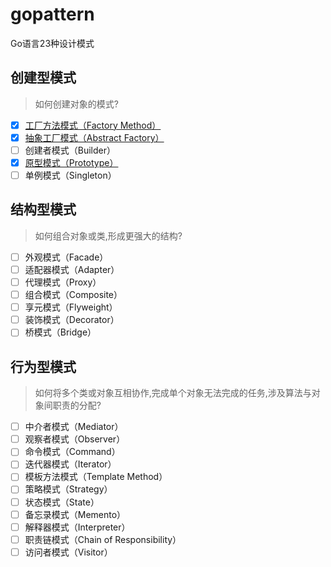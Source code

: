 # gopattern
Go语言23种设计模式


## 创建型模式
> 如何创建对象的模式?
- [x] [工厂方法模式（Factory Method）](https://mp.weixin.qq.com/s?__biz=MzkwMTE3NTY5MQ==&mid=2247483670&idx=1&sn=87a01497625bccf459876097ef841f18&chksm=c0b981f2f7ce08e450012ba36afc9f002025cbb66ccf0b414f116cf2443190063b2322458b89&token=1627432699&lang=zh_CN#rd)
- [x] [抽象工厂模式（Abstract Factory）](https://mp.weixin.qq.com/s?__biz=MzkwMTE3NTY5MQ==&mid=2247483680&idx=1&sn=560e7b31a6ef3d38f3dffbe14b5434c5&chksm=c0b981c4f7ce08d2bbaf32bb7f2869f37da6998431d3ba740499949f8655825649aadc8bbf54&token=1777694435&lang=zh_CN#rd)
- [ ] 创建者模式（Builder）
- [x] [原型模式（Prototype）](https://mp.weixin.qq.com/s?__biz=MzkwMTE3NTY5MQ==&mid=2247483687&idx=1&sn=e3ba000b304915ba955288e8369a0fb4&chksm=c0b981c3f7ce08d522b5935c1270897de012dd7db81def5a629aa46e3769f8c1b79831528488&token=2069069943&lang=zh_CN#rd)
- [ ] 单例模式（Singleton）
## 结构型模式
> 如何组合对象或类,形成更强大的结构?
- [ ] 外观模式（Facade）
- [ ] 适配器模式（Adapter）
- [ ] 代理模式（Proxy）
- [ ] 组合模式（Composite）
- [ ] 享元模式（Flyweight）
- [ ] 装饰模式（Decorator）
- [ ] 桥模式（Bridge）
## 行为型模式
> 如何将多个类或对象互相协作,完成单个对象无法完成的任务,涉及算法与对象间职责的分配?
- [ ] 中介者模式（Mediator）
- [ ] 观察者模式（Observer）
- [ ] 命令模式（Command）
- [ ] 迭代器模式（Iterator）
- [ ] 模板方法模式（Template Method）
- [ ] 策略模式（Strategy）
- [ ] 状态模式（State）
- [ ] 备忘录模式（Memento）
- [ ] 解释器模式（Interpreter）
- [ ] 职责链模式（Chain of Responsibility）
- [ ] 访问者模式（Visitor）